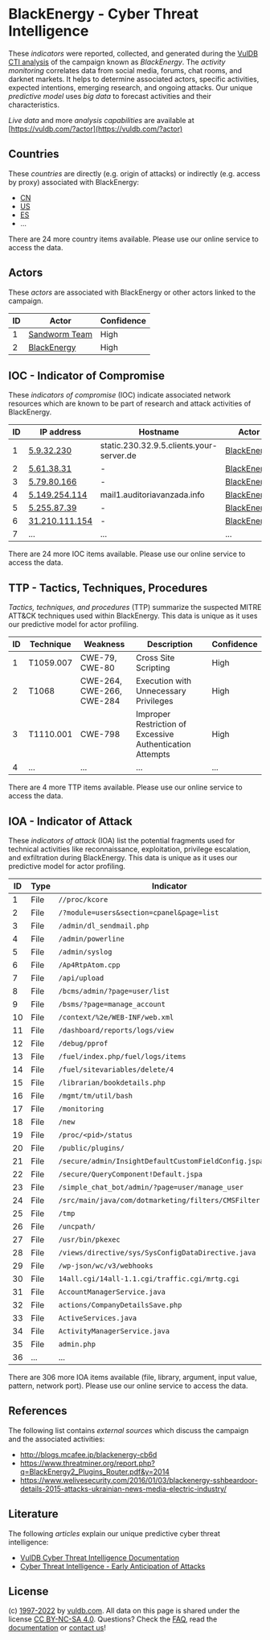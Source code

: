 # BlackEnergy - Cyber Threat Intelligence

These _indicators_ were reported, collected, and generated during the [VulDB CTI analysis](https://vuldb.com/?kb.cti) of the campaign known as _BlackEnergy_. The _activity monitoring_ correlates data from social media, forums, chat rooms, and darknet markets. It helps to determine associated actors, specific activities, expected intentions, emerging research, and ongoing attacks. Our unique _predictive model_ uses _big data_ to forecast activities and their characteristics.

_Live data_ and more _analysis capabilities_ are available at [https://vuldb.com/?actor](https://vuldb.com/?actor)

## Countries

These _countries_ are directly (e.g. origin of attacks) or indirectly (e.g. access by proxy) associated with BlackEnergy:

* [CN](https://vuldb.com/?country.cn)
* [US](https://vuldb.com/?country.us)
* [ES](https://vuldb.com/?country.es)
* ...

There are 24 more country items available. Please use our online service to access the data.

## Actors

These _actors_ are associated with BlackEnergy or other actors linked to the campaign.

ID | Actor | Confidence
-- | ----- | ----------
1 | [Sandworm Team](https://vuldb.com/?actor.sandworm_team) | High
2 | [BlackEnergy](https://vuldb.com/?actor.blackenergy) | High

## IOC - Indicator of Compromise

These _indicators of compromise_ (IOC) indicate associated network resources which are known to be part of research and attack activities of BlackEnergy.

ID | IP address | Hostname | Actor | Confidence
-- | ---------- | -------- | ----- | ----------
1 | [5.9.32.230](https://vuldb.com/?ip.5.9.32.230) | static.230.32.9.5.clients.your-server.de | [BlackEnergy](https://vuldb.com/?actor.blackenergy) | High
2 | [5.61.38.31](https://vuldb.com/?ip.5.61.38.31) | - | [BlackEnergy](https://vuldb.com/?actor.blackenergy) | High
3 | [5.79.80.166](https://vuldb.com/?ip.5.79.80.166) | - | [BlackEnergy](https://vuldb.com/?actor.blackenergy) | High
4 | [5.149.254.114](https://vuldb.com/?ip.5.149.254.114) | mail1.auditoriavanzada.info | [BlackEnergy](https://vuldb.com/?actor.blackenergy) | High
5 | [5.255.87.39](https://vuldb.com/?ip.5.255.87.39) | - | [BlackEnergy](https://vuldb.com/?actor.blackenergy) | High
6 | [31.210.111.154](https://vuldb.com/?ip.31.210.111.154) | - | [BlackEnergy](https://vuldb.com/?actor.blackenergy) | High
7 | ... | ... | ... | ...

There are 24 more IOC items available. Please use our online service to access the data.

## TTP - Tactics, Techniques, Procedures

_Tactics, techniques, and procedures_ (TTP) summarize the suspected MITRE ATT&CK techniques used within BlackEnergy. This data is unique as it uses our predictive model for actor profiling.

ID | Technique | Weakness | Description | Confidence
-- | --------- | -------- | ----------- | ----------
1 | T1059.007 | CWE-79, CWE-80 | Cross Site Scripting | High
2 | T1068 | CWE-264, CWE-266, CWE-284 | Execution with Unnecessary Privileges | High
3 | T1110.001 | CWE-798 | Improper Restriction of Excessive Authentication Attempts | High
4 | ... | ... | ... | ...

There are 4 more TTP items available. Please use our online service to access the data.

## IOA - Indicator of Attack

These _indicators of attack_ (IOA) list the potential fragments used for technical activities like reconnaissance, exploitation, privilege escalation, and exfiltration during BlackEnergy. This data is unique as it uses our predictive model for actor profiling.

ID | Type | Indicator | Confidence
-- | ---- | --------- | ----------
1 | File | `//proc/kcore` | Medium
2 | File | `/?module=users&section=cpanel&page=list` | High
3 | File | `/admin/dl_sendmail.php` | High
4 | File | `/admin/powerline` | High
5 | File | `/admin/syslog` | High
6 | File | `/Ap4RtpAtom.cpp` | High
7 | File | `/api/upload` | Medium
8 | File | `/bcms/admin/?page=user/list` | High
9 | File | `/bsms/?page=manage_account` | High
10 | File | `/context/%2e/WEB-INF/web.xml` | High
11 | File | `/dashboard/reports/logs/view` | High
12 | File | `/debug/pprof` | Medium
13 | File | `/fuel/index.php/fuel/logs/items` | High
14 | File | `/fuel/sitevariables/delete/4` | High
15 | File | `/librarian/bookdetails.php` | High
16 | File | `/mgmt/tm/util/bash` | High
17 | File | `/monitoring` | Medium
18 | File | `/new` | Low
19 | File | `/proc/<pid>/status` | High
20 | File | `/public/plugins/` | High
21 | File | `/secure/admin/InsightDefaultCustomFieldConfig.jspa` | High
22 | File | `/secure/QueryComponent!Default.jspa` | High
23 | File | `/simple_chat_bot/admin/?page=user/manage_user` | High
24 | File | `/src/main/java/com/dotmarketing/filters/CMSFilter.java` | High
25 | File | `/tmp` | Low
26 | File | `/uncpath/` | Medium
27 | File | `/usr/bin/pkexec` | High
28 | File | `/views/directive/sys/SysConfigDataDirective.java` | High
29 | File | `/wp-json/wc/v3/webhooks` | High
30 | File | `14all.cgi/14all-1.1.cgi/traffic.cgi/mrtg.cgi` | High
31 | File | `AccountManagerService.java` | High
32 | File | `actions/CompanyDetailsSave.php` | High
33 | File | `ActiveServices.java` | High
34 | File | `ActivityManagerService.java` | High
35 | File | `admin.php` | Medium
36 | ... | ... | ...

There are 306 more IOA items available (file, library, argument, input value, pattern, network port). Please use our online service to access the data.

## References

The following list contains _external sources_ which discuss the campaign and the associated activities:

* http://blogs.mcafee.jp/blackenergy-cb6d
* https://www.threatminer.org/report.php?q=BlackEnergy2_Plugins_Router.pdf&y=2014
* https://www.welivesecurity.com/2016/01/03/blackenergy-sshbeardoor-details-2015-attacks-ukrainian-news-media-electric-industry/

## Literature

The following _articles_ explain our unique predictive cyber threat intelligence:

* [VulDB Cyber Threat Intelligence Documentation](https://vuldb.com/?kb.cti)
* [Cyber Threat Intelligence - Early Anticipation of Attacks](https://www.scip.ch/en/?labs.20201022)

## License

(c) [1997-2022](https://vuldb.com/?kb.changelog) by [vuldb.com](https://vuldb.com/?kb.about). All data on this page is shared under the license [CC BY-NC-SA 4.0](https://creativecommons.org/licenses/by-nc-sa/4.0/). Questions? Check the [FAQ](https://vuldb.com/?kb.faq), read the [documentation](https://vuldb.com/?kb) or [contact us](https://vuldb.com/?contact)!
